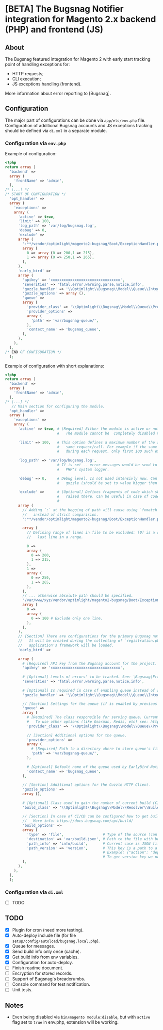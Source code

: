 # [BETA] The Bugsnag Notifier integration for Magento 2.x backend (PHP) and frontend (JS) 
## About
The Bugsnag featured integration for Magento 2 with early start tracking point of handling exceptions for:
- HTTP requests;
- CLI execution;
- JS exceptions handling (frontend).

More information about error reporting to [Bugsnag].

## Configuration
The major part of configurations can be done via `app/etc/env.php` file. Configuration of additional Bugsnag accounts 
  and JS exceptions tracking should be defined via `di.xml` in a separate module.
  
### Configuration via `env.php`

Example of configuration:
```php
<?php
return array (
  'backend' => 
  array (
    'frontName' => 'admin',
  ),
/* [...] */   
/* START OF CONFIGURATION */
  'opt_handler' => 
  array (
    'exceptions' => 
    array (
      'active' => true,
      'limit' => 100,
      'log_path' => 'var/log/bugsnag.log',
      'debug' => 0,
      'exclude' =>         
      array (        
        ':**/vendor/optimlight/magento2-bugsnag/Boot/ExceptionHandler.php' => 
        array (          
          0 => array (0 => 200,1 => 215),
          1 => array (0 => 250,1 => 265),
        ),        
      ),      
      'early_bird' => 
      array (
        'apikey' => 'xxxxxxxxxxxxxxxxxxxxxxxxxxxxxxxx',
        'severities' => 'fatal,error,warning,parse,notice,info',         
        'guzzle_handler' => '\\Optimlight\\Bugsnag\\Model\\Queue\\Integrator\\Guzzle\\Handler',
        'guzzle_options' => array (),  
        'queue' => 
        array (
          'provider_class' => '\\Optimlight\\Bugsnag\\Model\\Queue\\Provider\\ContextFs',           
          'provider_options' => 
          array (
            'path' => 'var/bugsnag-queue/', 
          ),
          'context_name' => 'bugsnag_queue',
        ),                      
      ),
    ),
  ),
/* END OF CONFIGURATION */
  );
```

Example of configuration with short explanations:
```php
<?php
return array (
  'backend' => 
  array (
    'frontName' => 'admin',
  ),
/* [...] */
   // Main section for configuring the module. 
  'opt_handler' => 
  array (
    'exceptions' => 
    array (
      'active' => true, # [Required] Either the module is active or not.
                        #   The module cannot be  completely disabled via module:disable command.
                        
      'limit' => 100,   # This option defines a maximum number of the same error being reported to Bugsnag during the
                        #   same request/call. For example if the same fragment of code raises an exception 110 times 
                        #   during each request, only first 100 such exceptions will be send to Bugsnag.
                        
      'log_path' => 'var/log/bugsnag.log',
                        # If is set -- error messages would be send to that file. By default messages are sent to
                        #   PHP's system logger.
      
      'debug' => 0,     # Debug level. Is not used intensivly now. Can be used to track how messages are send via
                        #   guzzle (should be set to value bigger then 1).
                        
      'exclude' =>      # [Optional] Defines fragments of code which should not be send to Bugsnag in case of error  
                        #   raised there. Can be useful in case of code fragments which sends too many warnings/notices.
                        #    
      array (
        // Adding `:` at the begging of path will cause using `fnmatch` function with pattern,
        //   instead of strict comparision.   
        ':**/vendor/optimlight/magento2-bugsnag/Boot/ExceptionHandler.php' =>
         
        array (
          // Defining range of lines in file to be excluded: [0] is a start from line (including specified line), [1] - 
          //   last line in a range.
          
          0 => 
          array (
            0 => 200,
            1 => 215,
          ),
          1 => 
          array (
            0 => 250,
            1 => 265,
          ),
        ),
        // ... otherwise absolute path should be specified.
        '/var/www/xyz/vendor/optimlight/magento2-bugsnag/Boot/ExceptionHandler.php' => 
        array (
          0 => 
          array (            
            0 => 100 # Exclude only one line.
          ),
        ),
      ),
      // [Section] There are configurations for the primary Bugsnag notifier.
      //   It will be created during the collecting of `registration.php` files and therefore before
      //   application's framework will be loaded. 
      'early_bird' => 
      
      array (
        # [Required] API key from the Bugsnag account for the project.
        'apikey' => 'xxxxxxxxxxxxxxxxxxxxxxxxxxxxxxxx', 
        
        # [Optional] Levels of errors' to be tracked. See: \Bugsnag\ErrorTypes class for more info.     
        'severities' => 'fatal,error,warning,parse,notice,info',
        
        # [Optional] Is required in case of enabling queue instead of sending tracked errors during shutdown callback.
        'guzzle_handler' => '\\Optimlight\\Bugsnag\\Model\\Queue\\Integrator\\Guzzle\\Handler', 

        // [Section] Settings for the queue (if is enabled by previous config).
        'queue' => 
        array (            
          # [Required] The class responsible for serving queue. Currently is supported queue to the files.
          #   To use other options (like Gearman, Redis, etc) see: https://github.com/php-enqueue/enqueue-dev
          'provider_class' => '\\Optimlight\\Bugsnag\\Model\\Queue\\Provider\\ContextFs',   
          
          // [Section] Additional options for the queue.
          'provider_options' => 
          array (            
            # [Required] Path to a directory where to store queue's files (in case of `ContextFs`). 
            'path' => 'var/bugsnag-queue/', 
          ),
          
          # [Optional] Default name of the queue used by EarlyBird Notifier.
          'context_name' => 'bugsnag_queue',
        ),
        
        // [Section] Additional options for the Guzzle HTTP Client.
        'guzzle_options' => 
        array (),
        
        # [Optional] Class used to gain the number of current build (CI/CD process).
        'build_class' => '\\Optimlight\\Bugsnag\\Model\\Resolver\\Build\\JsonFile',
        
        // [Section] In case of CI/CD can be configured how to get build information to send it to Bugsnag.
        //   More info: https://docs.bugsnag.com/api/build/
        'build_options' => 
        array (
          'type' => 'file',                  # Type of the source (can be http or file).
          'destination' => 'var/build.json', # Path to the file with build info.
          'path_info' => 'info/build',       # Current case is JSON file with build info. This key is a path for an nested structure with build info.
          'path_version' => 'version',       # This key is a path to a key inside nested structure retrieved via previous  key.
                                             # Example: {"action": "deploy", "info": {"build": {"time": "2018-07-20 12:00:00", "version": "2.1.0"}}}
                                             # To get version key we need path: "info/build", and then "version".
        ),
      ),
    ),
  ),
  );
```

### Configuration via `di.xml`
- [ ] TODO    

## TODO
- [X] Plugin for cron (need more testing).
- [X] Auto-deploy include file (for file `setup/config/autoload/bugsnag.local.php`).
- [X] Queue for messages.
- [X] Send build info only once (cache).
- [X] Get build info from env variables.
- [X] Configuration for auto-deploy.
- [ ] Finish readme document.
- [ ] Encryption for stored records.
- [ ] Support of Bugsnag's breadcrumbs.
- [ ] Console command for test notification. 
- [ ] Unit tests.

## Notes
- Even being disabled via `bin/magento module:disable`, but with `active` flag set to `true` in env.php, extension
  will be working.

